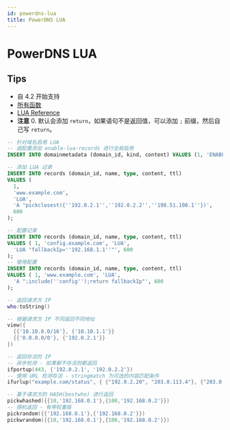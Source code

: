 ```yaml
---
id: powerdns-lua
title: PowerDNS LUA
---
```


# PowerDNS LUA
## Tips
* 自 4.2 开始支持
* [所有函数](https://doc.powerdns.com/authoritative/lua-records/functions.html)
* [LUA Reference](https://doc.powerdns.com/authoritative/lua-records/reference/index.html)
* __注意__
  0. 默认会添加 `return`，如果语句不是返回值，可以添加 `;` 前缀，然后自己写 `return`。

```sql
-- 针对域名启用 LUA
-- 或配置添加 enable-lua-records 进行全局启用
INSERT INTO domainmetadata (domain_id, kind, content) VALUES (1, 'ENABLE-LUA-RECORDS', 1);

-- 添加 LUA 记录
INSERT INTO records (domain_id, name, type, content, ttl)
VALUES (
  1,
  'www.example.com',
  'LUA',
  'A "pickclosest({''192.0.2.1'',''192.0.2.2'',''198.51.100.1''})',
  600
);

-- 配置记录
INSERT INTO records (domain_id, name, type, content, ttl)
VALUES ( 1, 'config.example.com', 'LUA',
  'LUA "fallbackIp=''192.168.1.1''"', 600
);
-- 使用配置
INSERT INTO records (domain_id, name, type, content, ttl)
VALUES ( 1, 'www.example.com', 'LUA',
  'A ";include(''config'');return fallbackIp"', 600
);
```

```lua
-- 返回请求方 IP
who:toString()

-- 根据请求方 IP 不同返回不同地址
view({
  {{'10.10.0.0/16'}, {'10.10.1.1'}}
  {{'0.0.0.0/0'}, {'192.0.2.1'}}
})

-- 返回存活的 IP
-- 异步检测 - 如果都不存活则都返回
ifportup(443, {'192.0.2.1', '192.0.2.2'})
-- 使用 URL 检测存活 - stringmatch 为可选的内容匹配条件
ifurlup("example.com/status", { {"192.0.2.20", "203.0.113.4"}, {"203.0.113.2"} },{stringmatch='ok'})

-- 基于请求方的 HASH(bestwho) 进行返回
pickwhashed({{10,'192.168.0.1'},{100,'192.168.0.2'}})
-- 随机返回 - 有带权重版
pickrandom({{'192.168.0.1'},{'192.168.0.2'}})
pickwrandom({{10,'192.168.0.1'},{100,'192.168.0.2'}})
```